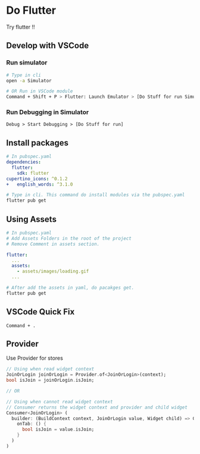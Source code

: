 # Do Flutter

Try flutter !!

## Develop with VSCode

### Run simulator

```bash
# Type in cli
open -a Simulator

# OR Run in VSCode module
Command + Shift + P > Flutter: Launch Emulator > [Do Stuff for run Simulator]
```

### Run Debugging in Simulator

```
Debug > Start Debugging > [Do Stuff for run]
```

## Install packages

```yaml
# In pubspec.yaml
dependencies:
  flutter:
    sdk: flutter
cupertino_icons: ^0.1.2
+   english_words: ^3.1.0
```

```bash
# Type in cli. This command do install modules via the pubspec.yaml
flutter pub get
```

## Using Assets

```yaml
# In pubspec.yaml
# Add Assets Folders in the root of the project
# Remove Comment in assets section.

flutter:
  ...
  assets:
    - assets/images/loading.gif
  ...
```

```bash
# After add the assets in yaml, do pacakges get.
flutter pub get
```

## VSCode Quick Fix

```
Command + .
```

## Provider

Use Provider for stores

```dart
// Using when read widget context
JoinOrLogin joinOrLogin = Provider.of<JoinOrLogin>(context);
bool isJoin = joinOrLogin.isJoin;

// OR

// Using when cannot read widget context
// Consumer returns the widget context and provider and child widget
Consumer<JoinOrLogin> (
  builder: (BuildContext context, JoinOrLogin value, Widget child) => GestureDetector(
    onTab: () {
      bool isJoin = value.isJoin;
    }
  )
)
```
